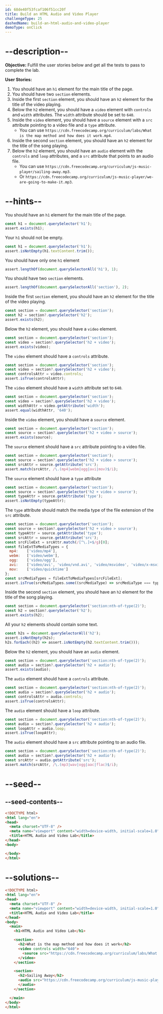 ```yaml
---
id: 68de40f53fcaf106f51cc20f
title: Build an HTML Audio and Video Player
challengeType: 25
dashedName: build-an-html-audio-and-video-player
demoType: onClick
---
```


# --description--

**Objective:** Fulfill the user stories below and get all the tests to pass to complete the lab.

**User Stories:**

1. You should have an `h1` element for the main title of the page.
2. You should have two `section` elements.
3. Inside the first `section` element, you should have an `h2` element for the title of the video playing.
4. Below the `h2` element, you should have a `video` element with `controls` and `width` attributes. The `width` attribute should be set to `640`.
5. Inside the `video` element, you should have a `source` element with a `src` attribute pointing to a video file and a `type` attribute.
   - You can use `https://cdn.freecodecamp.org/curriculum/labs/What is the map method and how does it work.mp4`.
6. Inside the second `section` element, you should have an `h2` element for the title of the song playing.
7. Below the `h2` element, you should have an `audio` element with the `controls` and `loop` attributes, and a `src` attribute that points to an audio file.
   - You can use `https://cdn.freecodecamp.org/curriculum/js-music-player/sailing-away.mp3`.
   - Or `https://cdn.freecodecamp.org/curriculum/js-music-player/we-are-going-to-make-it.mp3`.

# --hints--

You should have an `h1` element for the main title of the page.

```js
const h1 = document.querySelector('h1');
assert.exists(h1);
```

Your `h1` should not be empty.

```js
const h1 = document.querySelector('h1');
assert.isNotEmpty(h1.textContent.trim());
```

You should have only one `h1` element

```js
assert.lengthOf(document.querySelectorAll('h1'), 1);
```

You should have two `section` elements.

```js
assert.lengthOf(document.querySelectorAll('section'), 2);

```

Inside the first `section` element, you should have an `h2` element for the title of the video playing.

```js
const section = document.querySelector('section');
const h2 = section?.querySelector('h2');
assert.exists(h2);
```

Below the `h2` element, you should have a `video` element.

```js
const section = document.querySelector('section');
const video = section?.querySelector('h2 + video');
assert.exists(video);
```

The `video` element should have a `controls` attribute.

```js
const section = document.querySelector('section');
const video = section?.querySelector('h2 + video');
const controlsAttr = video.controls;
assert.isTrue(controlsAttr);
```

The `video` element should have a `width` attribute set to `640`.

```js
const section = document.querySelector('section');
const video = section?.querySelector('h2 + video');
const widthAttr = video.getAttribute('width');
assert.equal(widthAttr, '640');
```

Inside the `video` element, you should have a `source` element.

```js
const section = document.querySelector('section');
const source = section?.querySelector('h2 + video > source');
assert.exists(source);
```

The `source` element should have a `src` attribute pointing to a video file.

```js
const section = document.querySelector('section');
const source = section?.querySelector('h2 + video > source');
const srcAttr = source.getAttribute('src');
assert.match(srcAttr, /\.(mp4|webm|ogg|avi|mov)$/i);
```

The `source` element should have a `type` attribute

```js
const section = document.querySelector('section');
const source = section?.querySelector('h2 + video > source');
const typeAttr = source.getAttribute('type');
assert.isNotEmpty(typeAttr);
```

The `type` attribute should match the media type of the file extension of the `src` attribute.

```js
const section = document.querySelector('section');
const source = section?.querySelector('h2 + video > source');
const typeAttr = source.getAttribute('type');
const srcAttr = source.getAttribute('src');
const srcFileExt = srcAttr.match(/[^\.]+$/g)[0];
const fileExtToMediaTypes = {
  mp4:    ['video/mp4'],
  webm:   ['video/webm'],
  ogg:    ['video/ogg'],
  avi:    ['video/avi', 'video/vnd.avi', 'video/msvideo', 'video/x-msvideo'],
  mov:    ['video/quicktime']
};
const srcMediaTypes = fileExtToMediaTypes[srcFileExt];
assert.isTrue(srcMediaTypes.some((srcMediaType) => srcMediaType === typeAttr));
```

Inside the second `section` element, you should have an `h2` element for the title of the song playing.

```js
const section = document.querySelector('section:nth-of-type(2)');
const h2 = section?.querySelector('h2');
assert.exists(h2);
```

All your `h2` elements should contain some text.

```js
const h2s = document.querySelectorAll('h2');
assert.isNotEmpty(h2s);
h2s.forEach((h2) => assert.isNotEmpty(h2.textContent.trim()));
```

Below the `h2` element, you should have an `audio` element.

```js
const section = document.querySelector('section:nth-of-type(2)');
const audio = section?.querySelector('h2 + audio');
assert.exists(audio);
```

The `audio` element should have a `controls` attribute.

```js
const section = document.querySelector('section:nth-of-type(2)');
const audio = section?.querySelector('h2 + audio');
const controlsAttr = audio.controls;
assert.isTrue(controlsAttr);
```

The `audio` element should have a `loop` attribute.

```js
const section = document.querySelector('section:nth-of-type(2)');
const audio = section?.querySelector('h2 + audio');
const loopAttr = audio.loop;
assert.isTrue(loopAttr);
```

The `audio` element should have a `src` attribute pointing to an audio file.

```js
const section = document.querySelector('section:nth-of-type(2)');
const audio = section?.querySelector('h2 + audio');
const srcAttr = audio.getAttribute('src');
assert.match(srcAttr, /\.(mp3|wav|ogg|aac|flac)$/i);
```

# --seed--

## --seed-contents--

```html
<!DOCTYPE html>
<html lang="en">
<head>
  <meta charset="UTF-8" />
  <meta name="viewport" content="width=device-width, initial-scale=1.0"/>
  <title>HTML Audio and Video Lab</title>
</head>
<body>

</body>
</html>
```

# --solutions--

```html
<!DOCTYPE html>
<html lang="en">
<head>
  <meta charset="UTF-8" />
  <meta name="viewport" content="width=device-width, initial-scale=1.0"/>
  <title>HTML Audio and Video Lab</title>
</head>
<body>
  <main>
    <h1>HTML Audio and Video Lab</h1>

    <section>
      <h2>What is the map method and how does it work</h2>
      <video controls width="640">
        <source src="https://cdn.freecodecamp.org/curriculum/labs/What is the map method and how does it work.mp4" type="video/mp4" />
      </video>
    </section>

    <section>
      <h2>Sailing Away</h2>
      <audio src="https://cdn.freecodecamp.org/curriculum/js-music-player/sailing-away.mp3" controls loop>
      </audio>
    </section>

  </main>
</body>
</html>
```
